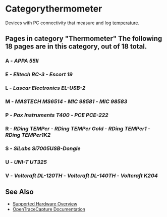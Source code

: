 # Categorythermometer
Devices with PC connectivity that measure and log [temperature](https://en.wikipedia.org/wiki/Temperature).
## Pages in category "Thermometer" The following 18 pages are in this category, out of 18 total.
### A \- *APPA 55II*
### E \- *Elitech RC-3* \- *Escort 19*
### L \- *Lascar Electronics EL-USB-2*
### M \- *MASTECH MS6514* \- *MIC 98581* \- *MIC 98583*
### P \- *Pax Instruments T400* \- *PCE PCE-222*
### R \- *RDing TEMPer* \- *RDing TEMPer Gold* \- *RDing TEMPer1* \- *RDing TEMPer1K2*
### S \- *SiLabs Si7005USB-Dongle*
### U \- *UNI-T UT325*
### V \- *Voltcraft DL-120TH* \- *Voltcraft DL-140TH* \- *Voltcraft K204*
## See Also
- [Supported Hardware Overview](../supported-hardware.md)
- [OpenTraceCapture Documentation](../../opentracecapture/overview.md)
